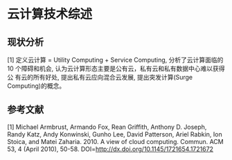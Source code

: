 云计算技术综述
=============

## 现状分析

[1] 定义云计算 = Utility Computing + Service Computing, 分析了云计算面临的10
个障碍和机会, 认为云计算形态主要是公有云，私有云和私有数据中心难以获得公
有云的所有好处, 提出私有云应向混合云发展, 提出突发计算(Surge Computing)的概念。



## 参考文献

[1] Michael Armbrust, Armando Fox, Rean Griffith, Anthony D. Joseph, Randy Katz, Andy Konwinski, Gunho Lee, David Patterson, Ariel Rabkin, Ion Stoica, and Matei Zaharia. 2010. A view of cloud computing. Commun. ACM 53, 4 (April 2010), 50-58. DOI=http://dx.doi.org/10.1145/1721654.1721672



